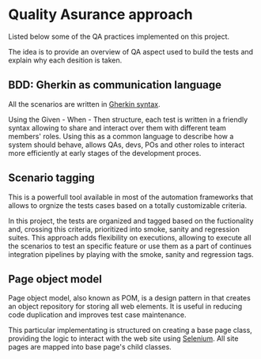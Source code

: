 # Quality Asurance approach

Listed below some of the QA practices implemented on this project.

The idea is to provide an overview of QA aspect used to build the tests and explain why each desition is taken.

## BDD: Gherkin as communication language

All the scenarios are written in [Gherkin syntax](https://cucumber.io/docs/gherkin/). 

Using the Given - When - Then structure, each test is written in a friendly syntax allowing to share and interact over them with different team members' roles. Using this as a common language to describe how a system should behave, allows QAs, devs, POs and other roles to interact more efficiently at early stages of the development proces. 

## Scenario tagging

This is a powerfull tool available in most of the automation frameworks that allows to orgnize the tests cases based on a totally customizable criteria.

In this project, the tests are organized and tagged based on the fuctionality and, crossing this criteria, prioritized into smoke, sanity and regression suites. This approach adds flexibility on executions, allowing to execute all the scenarios to test an specific feature or use them as a part of continues integration pipelines by playing with the smoke, sanity and regression tags. 

## Page object model

Page object model, also known as POM, is a design pattern in that creates an object repository for storing all web elements. It is useful in reducing code duplication and improves test case maintenance.

This particular implementating is structured on creating a base page class, providing the logic to interact with the web site using [Selenium](https://selenium-python.readthedocs.io/). All site pages are mapped into base page's child classes.
